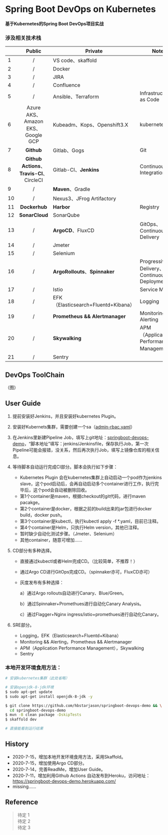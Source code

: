 # Spring Boot DevOps on Kubernetes

**基于Kubernetes的Spring Boot DevOps项目实战**

### 涉及相关技术栈
|      |                      Public                      | Private                             | Note                                        |
| ---- | :----------------------------------------------: | ----------------------------------- | ------------------------------------------- |
| 1    |                        /                         | VS code、skaffold                   |                                             |
| 2    |                        /                         | Docker                              |                                             |
| 3    |                        /                         | JIRA                                |                                             |
| 4    |                        /                         | Confluence                          |                                             |
| 5    |                        /                         | Ansible、Terraform                  | Infrastructure as Code                      |
| 6    |        Azure AKS、Amazon EKS、Google GCP         | Kubeadm、Kops、Openshift3.X         | kubernetes                                  |
| 7    |                    **Github**                    | Gitlab、Gogs                        | Git                                         |
| 8    | **Github Actions**、<br/>**Travis-CI**、CircleCI | Gitlab-CI、**Jenkins**              | Continuous Integration                      |
| 9    |                        /                         | **Maven**、Gradle                   |                                             |
| 10   |                        /                         | Nexus3、JFrog Artifactory           |                                             |
| 11   |                  **Dockerhub**                   | **Harbor**                          | Registry                                    |
| 12   |                  **SonarCloud**                  | SonarQube                           |                                             |
| 13   |                        /                         | **ArgoCD**、FluxCD                  | GitOps、Continuous Delivery                 |
| 14   |                        /                         | Jmeter                              |                                             |
| 15   |                        /                         | Selenium                            |                                             |
| 16   |                        /                         | **ArgoRollouts**、**Spinnaker**     | Progressive Delivery、Continuous Deployment |
| 17   |                        /                         | Istio                               | Service Mesh                                |
| 18   |                        /                         | EFK（Elasticsearch+Fluentd+Kibana） | Logging                                     |
| 19   |                        /                         | **Prometheus && Alertmanager**      | Monitoring && Alerting                      |
| 20   |                        /                         | **Skywalking**                      | APM（Application Performance Management）   |
| 21   |                        /                         | Sentry                              |                                             |

## DevOps ToolChain
（图）

## User Guide

1. 提前安装好Jenkins，并且安装好kubernetes Plugin。

2. 安装好Kubernets集群，需要创建一个sa（[admin-rbac.yaml](https://github.com/hbstarjason/springboot-devops-demo/blob/master/jenkins/admin-rbac.yaml)）

3. 在Jenkins里新建Pipeline Job，填写上git地址：[springboot-devops-demo](https://github.com/hbstarjason/springboot-devops-demo)，“脚本地址”填写：jenkins/Jenkinsfile，保存执行Job，第一次Pipeline可能会报错，没关系，然后再次执行Job，填写上镜像仓库的相关信息。

4. 等待脚本自动运行完成CI部分。脚本会执行如下步骤：

   - Kubernetes Plugin 会在kubernetes集群上自动启动一个pod作为jenkins slave，这个pod启动后，会再自动启动多个container进行工作，执行完毕后，这个pod会自动被删除回收。
   - 第1个container是maven，根据checkout的git代码，进行maven pacakge。
   - 第2个container是docker，根据之前的build出来的jar包进行docker build，docker push。
   - 第3个container是kubectl，执行kubectl apply -f  *.yaml，目前已注释。
   - 第4个container是Helm，只执行Helm version，其他已注释。
   - 暂时缺少自动化测试步骤。（Jmeter、Selenium）
   - 其他container，随意可增加……

5. CD部分有多种选择。

   - 直接通过kubectl或者Helm完成CD。（比较简单，不推荐！）

   - 通过Argo CD进行GitOps完成CD。（spinnaker亦可，FluxCD亦可）

   - 灰度发布有多种选择：

     a）通过Argo rollouts自动进行Canary、Blue/Green。

     b）通过Spinnaker+Promethues进行自动化Canary Analysis。

     c）通过Flagger+Nginx ingress/istio+promethues进行自动化Canary。

6. SRE部分。

   - Logging，EFK（Elasticsearch+Fluentd+Kibana）
   - Monitoring && Alerting，Prometheus && Alertmanager
   - APM（Application Performance Management），Skywalking
   - Sentry

### 本地开发环境食用方法：

```bash
# 安装kubernetes集群（此处省略）

# 安装openjdk-8-jdk环境
$ sudo apt-get update
$ sudo apt-get install openjdk-8-jdk -y

$ git clone https://github.com/hbstarjason/springboot-devops-demo && \
  cd springboot-devops-demo
$ mvn -B clean package -DskipTests
$ skaffold dev  

# 直接能看到运行结果
```



## History

- 2020-7-15，增加本地开发环境食用方法，采用Skaffold。
- 2020-7-15，增加使用Argo CD部分。
- 2020-7-14，完善ReadMe，增加User Guide。
- 2020-7-11，增加利用Github Actions 自动发布到Heroku，访问地址：https://springboot-devops-demo.herokuapp.com/
- missing……

## Reference 

>待定 1  
>待定 2  
>待定 3     


